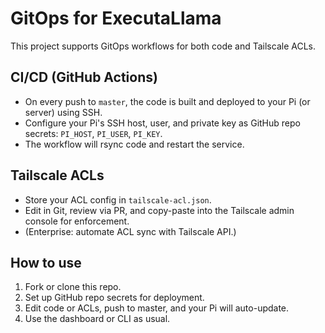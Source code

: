 # GitOps for ExecutaLlama

This project supports GitOps workflows for both code and Tailscale ACLs.

## CI/CD (GitHub Actions)
- On every push to `master`, the code is built and deployed to your Pi (or server) using SSH.
- Configure your Pi's SSH host, user, and private key as GitHub repo secrets: `PI_HOST`, `PI_USER`, `PI_KEY`.
- The workflow will rsync code and restart the service.

## Tailscale ACLs
- Store your ACL config in `tailscale-acl.json`.
- Edit in Git, review via PR, and copy-paste into the Tailscale admin console for enforcement.
- (Enterprise: automate ACL sync with Tailscale API.)

## How to use
1. Fork or clone this repo.
2. Set up GitHub repo secrets for deployment.
3. Edit code or ACLs, push to master, and your Pi will auto-update.
4. Use the dashboard or CLI as usual.
